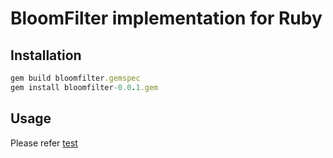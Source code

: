 # BloomFilter implementation for Ruby


## Installation


```ruby
gem build bloomfilter.gemspec
gem install bloomfilter-0.0.1.gem
```

## Usage

Please refer [test](test/test.rb)


